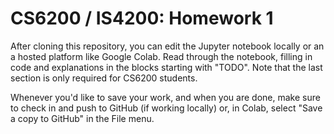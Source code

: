 # CS6200 / IS4200: Homework 1

After cloning this repository, you can edit the Jupyter notebook locally or an a hosted platform like Google Colab. Read through the notebook, filling in code and explanations in the blocks starting with "TODO". Note that the last section is only required for CS6200 students.

Whenever you'd like to save your work, and when you are done, make sure to check in and push to GitHub (if working locally) or, in Colab, select "Save a copy to GitHub" in the File menu.
